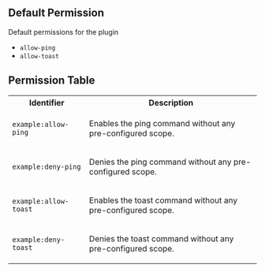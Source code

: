 ## Default Permission

Default permissions for the plugin

- `allow-ping`
- `allow-toast`

## Permission Table

<table>
<tr>
<th>Identifier</th>
<th>Description</th>
</tr>


<tr>
<td>

`example:allow-ping`

</td>
<td>

Enables the ping command without any pre-configured scope.

</td>
</tr>

<tr>
<td>

`example:deny-ping`

</td>
<td>

Denies the ping command without any pre-configured scope.

</td>
</tr>

<tr>
<td>

`example:allow-toast`

</td>
<td>

Enables the toast command without any pre-configured scope.

</td>
</tr>

<tr>
<td>

`example:deny-toast`

</td>
<td>

Denies the toast command without any pre-configured scope.

</td>
</tr>
</table>
